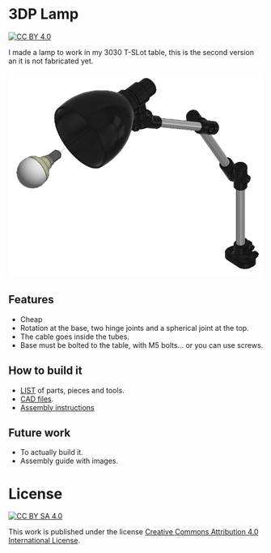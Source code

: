 # 3DP Lamp

[![CC BY 4.0][cc-by-sa-shield]][cc-by-sa]

I made a lamp to work in my 3030 T-SLot table, this is the second version an it is not fabricated yet. 

<img src="/img/isolamp.png" width="600">

## Features

- Cheap
- Rotation at the base, two hinge joints and a spherical joint at the top.
- The cable goes inside the tubes.
- Base must be bolted to the table, with M5 bolts... or you can use screws.

## How to build it

- [LIST](parts.md) of parts, pieces and tools. 
- [CAD files](parts/).
- [Assembly instructions](assembly.md)

## Future work

- To actually build it.
- Assembly guide with images.

# License

[![CC BY SA 4.0][cc-by-sa-image]][cc-by-sa]

This work is published under the license [Creative Commons Attribution 4.0 International
License][cc-by-sa].

[cc-by-sa]: https://creativecommons.org/licenses/by-sa/4.0/
[cc-by-sa-image]: https://i.creativecommons.org/l/by-sa/4.0/88x31.png
[cc-by-sa-shield]: https://img.shields.io/badge/License-CC%20BY%20SA%204.0-lightgrey.svg
